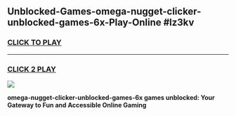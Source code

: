 
## Unblocked-Games-omega-nugget-clicker-unblocked-games-6x-Play-Online #lz3kv
<h3>
<a href="https://news.freeplayer.one?title=omega-nugget-clicker-unblocked-games-6x&ref=3">CLICK TO PLAY</a></h3>
<hr>

<h3>
<a href="https://news.freeplayer.one?title=omega-nugget-clicker-unblocked-games-6x&ref=3">CLICK 2 PLAY</a>
  
</h3>

<a href="https://news.freeplayer.one?title=omega-nugget-clicker-unblocked-games-6x&ref=3"><img src="https://clearcache.store/games.png"></a>


**omega-nugget-clicker-unblocked-games-6x games unblocked: Your Gateway to Fun and Accessible Online Gaming**
